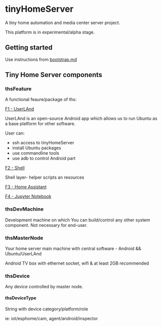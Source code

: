 # tinyHomeServer

A tiny home automation and media center server project.

This platform is in experimental/alpha stage.

## Getting started

Use instructions from [bootstrap.md](bootstrap.md)


## Tiny Home Server components


### thsFeature 

A functional feaure/package of ths:

[F1 - UserLAnd](bootstrap/androidtv-userland.md)

UserLAnd is an open-source Android app which allows us to run Ubuntu as a base platform for other software.

User can: 

- ssh access to tinyHomeServer
- install Ubuntu packages
- use commandline tools
- use adb to control Android part
	
[F2 - Shell](bootstrap/shell.md)

Shell layer- helper scripts an resources

[F3 - Home Assistant](features/hass.md)

[F4 - Jupyter Notebook](features/jupyter.md)

### thsDevMachine

Development machine on which You can build/control any other system component. 
Not necessary for end-user.

### thsMasterNode

Your home server main machine with central software - Android && Ubuntu/UserLAnd

Android TV box with ethernet socket, wifi & at least 2GB recommended

### thsDevice

Any device controlled by master node.

#### thsDeviceType 

String with device category/platform/role

ie: iot/esphome/cam, agent/android/inspector







